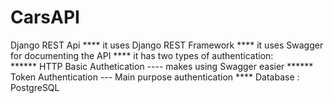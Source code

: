 # CarsAPI
Django REST Api
 **** it uses Django REST Framework
 **** it uses Swagger for documenting the API
 **** it has two types of authentication:   
      ****** HTTP Basic Authetication ---- makes using Swagger easier
      ****** Token Authentication --- Main purpose authentication
 **** Database : PostgreSQL
